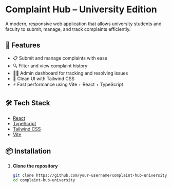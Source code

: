 # Complaint Hub – University Edition

A modern, responsive web application that allows university students and faculty to submit, manage, and track complaints efficiently.

## 🚀 Features

- 📋 Submit and manage complaints with ease
- 🔍 Filter and view complaint history
- 🧑‍💻 Admin dashboard for tracking and resolving issues
- 💅 Clean UI with Tailwind CSS
- ⚡ Fast performance using Vite + React + TypeScript

## 🛠️ Tech Stack

- [React](https://reactjs.org/)
- [TypeScript](https://www.typescriptlang.org/)
- [Tailwind CSS](https://tailwindcss.com/)
- [Vite](https://vitejs.dev/)

## 📦 Installation

1. **Clone the repository**
   ```bash
   git clone https://github.com/your-username/complaint-hub-university.git
   cd complaint-hub-university
